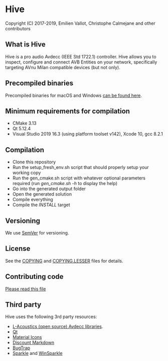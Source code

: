 # Hive

Copyright (C) 2017-2019, Emilien Vallot, Christophe Calmejane and other contributors

## What is Hive

Hive is a pro audio Avdecc (IEEE Std 1722.1) controller. Hive allows you to inspect, configure and connect AVB Entities on your network, specifically targeting AVnu Milan compatible devices (but not only).

## Precompiled binaries

Precompiled binaries for macOS and Windows [can be found here](http://www.kikisoft.com/Hive).

## Minimum requirements for compilation

- CMake 3.13
- Qt 5.12.4
- Visual Studio 2019 16.3 (using platform toolset v142), Xcode 10, gcc 8.2.1

## Compilation

- Clone this repository
- Run the setup_fresh_env.sh script that should properly setup your working copy
- Run the gen_cmake.sh script with whatever optional parameters required (run *gen_cmake.sh -h* to display the help)
- Go into the generated output folder
- Open the generated solution
- Compile everything
- Compile the *INSTALL* target

## Versioning

We use [SemVer](http://semver.org/) for versioning.

## License

See the [COPYING](COPYING) and [COPYING.LESSER](COPYING.LESSER) files for details.

## Contributing code

[Please read this file](CONTRIBUTING.md)

## Third party

Hive uses the following 3rd party resources:
- [L-Acoustics (open source) Avdecc libraries](https://github.com/L-Acoustics/avdecc).
- [Qt](https://www.qt.io)
- [Material Icons](https://material.io/icons/)
- [Discount Markdown](http://www.pell.portland.or.us/~orc/Code/markdown/)
- [BugTrap](https://github.com/bchavez/BugTrap)
- [Sparkle](https://sparkle-project.org) and [WinSparkle](https://github.com/vslavik/winsparkle)

